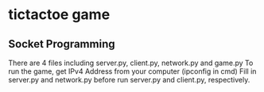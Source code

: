 # tictactoe game

## Socket Programming
There are 4 files including server.py, client.py, network.py and game.py
To run the game, get IPv4 Address from your computer (ipconfig in cmd)
Fill in server.py and network.py before run server.py and client.py, respectively.
